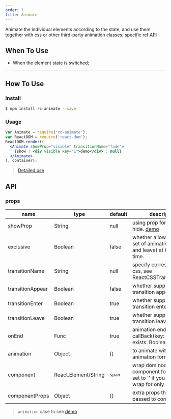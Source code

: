 ```yaml
---
order: 1
title: Animate
---
```


Animate the individual elements according to the state, and use them together with css or other third-party animation classes; specific ref [API](/api/animate)

## When To Use

- When the element state is switched;

---

## How To Use

### Install

```bash
$ npm install rc-animate --save
```

### Usage

```jsx
var Animate = require('rc-animate');
var ReactDOM = require('react-dom');
ReactDOM.render((
  <Animate showProp="visible" transitionName="fade">
    {show ? <div visible key="1">demo</div> : null}
  </Animate>
), container);
```
> [Detailed use](https://github.com/react-component/animate/blob/master/docs/zh-cn/intro.md)

## API

### props 

| name           | type                 | default    | description                        |
|-----------|----------|------------|-------------------|
| showProp  | String   |  null      | using prop for show and hide. [demo](http://react-component.github.io/animate/examples/hide-todo.html) |
| exclusive | Boolean  |  false     | whether allow only one set of animations(enter and leave) at the same time. |
| transitionName | String  |  null  | specify corresponding css, see ReactCSSTransitionGroup | 
| transitionAppear | Boolean | false | whether support transition appear animate |
| transitionEnter  | Boolean | true  | whether support transition enter animate |
| transitionLeave  | Boolean | true  | whether support transition leave animate  |
| onEnd     | Func     |  true    | animation end callback, callBack(key: String, exists: Boolean); |
| animation | Object   | {}         |  to animate with js. see animation format below. |
| component | React.Element/String   | `span` | wrap dom node or component for children. set to '' if you do not wrap for only one child  |
| componentProps | Object  | {} | extra props that will be passed to component  |

> `animation` case to see [demo](http://react-component.github.io/animate/)
